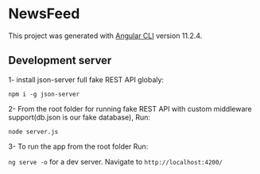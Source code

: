 # NewsFeed

This project was generated with [Angular CLI](https://github.com/angular/angular-cli) version 11.2.4.

## Development server

1- install json-server full fake REST API globaly:

`npm i -g json-server`

2- From the root folder for running fake REST API with custom middleware support(db.json is our fake database), Run:

`node server.js`

3- To run the app from the root folder Run:

`ng serve -o` for a dev server. Navigate to `http://localhost:4200/`